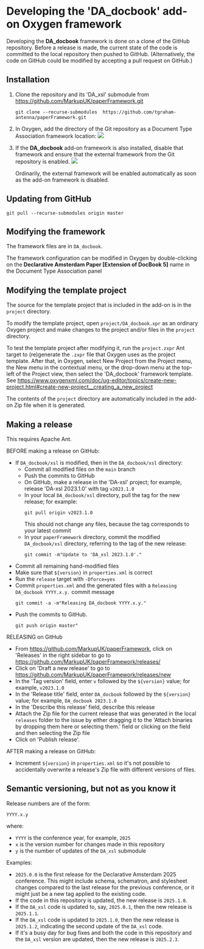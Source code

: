 # Developing the 'DA_docbook' add-on Oxygen framework

Developing the **DA_docbook** framework is done on a clone of the GitHub repository. Before a release is made, the current state of the code is committed to the local repository then pushed to GitHub. (Alternatively, the code on GitHub could be modified by accepting a pull request on GitHub.)

## Installation

1. Clone the repository and its 'DA_xsl' submodule from https://github.com/MarkupUK/paperFramework.git
   ```
   git clone --recurse-submodules  https://github.com/tgraham-antenna/paperFramework.git
   ```
1. In Oxygen, add the directory of the Git repository as a Document Type Association framework location:
   ![](oxygen-locations.png)
1. If the **DA_docbook** add-on framework is also installed, disable that framework and ensure that the external framework from the Git repository is enabled.
   ![](oxygen-associations.png)
   
   Ordinarily, the external framework will be enabled automatically as soon as the add-on framework is disabled.

## Updating from GitHub

```
git pull --recurse-submodules origin master
```

## Modifying the framework

The framework files are in `DA_docbook`.

The framework configuration can be modified in Oxygen by double-clicking on the **Declarative Amsterdam Paper [Extension of DocBook 5]** name in the Document Type Association panel

## Modifying the template project

The source for the template project that is included in the add-on is in the `project` directory.

To modify the template project, open `project/DA_docbook.xpr` as an ordinary Oxygen project and make changes to the project and/or files in the `project` directory.

To test the template project after modifying it, run the `project.zxpr` Ant target to (re)generate the `.zxpr` file that Oxygen uses as the project template. After that, in Oxygen, select New Project from the Project menu, the New menu in the contextual menu, or the drop-down menu at the top-left of the Project view, then select the 'DA\_docbook' framework template. See https://www.oxygenxml.com/doc/ug-editor/topics/create-new-project.html#create-new-project__creating_a_new_project

The contents of the `project` directory are automatically included in the add-on Zip file when it is generated.

## Making a release

This requires Apache Ant.

BEFORE making a release on GitHub:
 - If `DA_docbook/xsl` is modified, then in the `DA_docbook/xsl` directory:
   - Commit all modified files on the `main` branch
   - Push the commits to GitHub
   - On GitHub, make a release in the 'DA-xsl' project; for example, release 'DA-xsl 2023.1.0' with tag `v2023.1.0`
   - In your local `DA_docbook/xsl` directory, pull the tag for the new release; for example:
     ```
	 git pull origin v2023.1.0
	 ```
	 This should not change any files, because the tag corresponds to your latest commit
   - In your `paperFramework` directory, commit the modified `DA_docbook/xsl` directory, referring to the tag of the new release:
     ```
	 git commit -m"Update to 'DA_xsl 2023.1.0'."
	 ```
 - Commit all remaining hand-modified files
 - Make sure that `${version}` in `properties.xml` is correct
 - Run the `release` target with `-Dforce=yes`
 - Commit `properties.xml` and the generated files with a `Releasing DA_docbook YYYY.x.y.` commit message
     ```
	 git commit -a -m"Releasing DA_docbook YYYY.x.y."
	 ```
 - Push the commits to GitHub.
     ```
	 git push origin master"
	 ```

RELEASING on GitHub
 - From https://github.com/MarkupUK/paperFramework, click on 'Releases' in the right sidebar to go to https://github.com/MarkupUK/paperFramework/releases/
 - Click on 'Draft a new release' to go to https://github.com/MarkupUK/paperFramework/releases/new
 - In the 'Tag version' field, enter `v` followed by the `${version}` value; for example, `v2023.1.0`
 - In the 'Release title' field, enter `DA_docbook` followed by the `${version}` value; for example, `DA_docbook 2023.1.0`
 - In the 'Describe this release' field, describe this release
 - Attach the Zip file for the current release that was generated in the local `releases` folder to the issue by either dragging it to the 'Attach binaries by dropping them here or selecting them.' field or clicking on the field and then selecting the Zip file
 - Click on 'Publish release'.

AFTER making a release on GitHub:
 - Increment `${version}` in `properties.xml` so it's not possible to accidentally overwrite a release's Zip file with different versions of files.

## Semantic versioning, but not as you know it

Release numbers are of the form:

```
YYYY.x.y
```

where:

- `YYYY` is the conference year, for example, `2025`
- `x` is the version number for changes made in this repository
- `y` is the number of updates of the `DA_xsl` submodule

Examples:

- `2025.0.0` is the first release for the Declarative Amsterdam 2025 conference.  This might include schema, schematron, and stylesheet changes compared to the last release for the previous conference, or it might just be a new tag applied to the existing code.
- If the code in this repository is updated, the new release is `2025.1.0`.
- If the `DA_xsl` code is updated to, say, `2025.0.1`, then the new release is `2025.1.1`.
- If the `DA_xsl` code is updated to `2025.1.0`, then the new release is `2025.1.2`, indicating the second update of the `DA_xsl` code.
- If it's a busy day for bug fixes and both the code in this repository and the `DA_xsl` version are updated, then the new release is `2025.2.3`.

